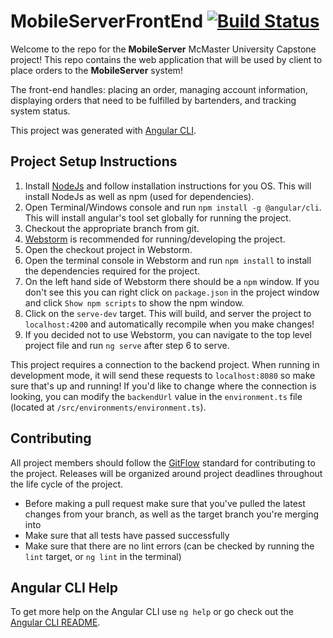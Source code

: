 # MobileServerFrontEnd [![Build Status](https://travis-ci.com/bcorbold/MobileServerFrontEnd.svg?token=rxARx6syFzxr3wZ4LhUX&branch=master)](https://travis-ci.com/bcorbold/MobileServerFrontEnd)
Welcome to the repo for the **MobileServer** McMaster University Capstone project! This repo contains the web application that will be used by client to place orders to the **MobileServer** system!

The front-end handles: placing an order, managing account information, displaying orders that need to be fulfilled by bartenders, and tracking system status. 

This project was generated with [Angular CLI](https://github.com/angular/angular-cli).

## Project Setup Instructions
1. Install [NodeJs](https://nodejs.org/en/download/) and follow installation instructions for you OS. This will install NodeJs as well as npm (used for dependencies). 
2. Open Terminal/Windows console and run `npm install -g @angular/cli`. This will install angular's tool set globally for running the project.
3. Checkout the appropriate branch from git.
4. [Webstorm](https://www.jetbrains.com/webstorm/) is recommended for running/developing the project.
5. Open the checkout project in Webstorm.
6. Open the terminal console in Webstorm and run `npm install` to install the dependencies required for the project.
7. On the left hand side of Webstorm there should be a `npm` window. If you don't see this you can right click on `package.json` in the project window and click `Show npm scripts` to show the npm window.
8. Click on the `serve-dev` target. This will build, and server the project to `localhost:4200` and automatically recompile when you make changes!
9. If you decided not to use Webstorm, you can navigate to the top level project file and run `ng serve` after step 6 to serve.

This project requires a connection to the backend project. When running in development mode, it will send these requests to `localhost:8080` so make sure that's up and running!
If you'd like to change where the connection is looking, you can modify the `backendUrl` value in the `environment.ts` file (located at `/src/environments/environment.ts`).

## Contributing
All project members should follow the [GitFlow](http://datasift.github.io/gitflow/IntroducingGitFlow.html) standard for contributing to the project. Releases will be organized around project deadlines throughout the life cycle of the project. 
- Before making a pull request make sure that you've pulled the latest changes from your branch, as well as the target branch you're merging into
- Make sure that all tests have passed successfully
- Make sure that there are no lint errors (can be checked by running the `lint` target, or `ng lint` in the terminal)

## Angular CLI Help
To get more help on the Angular CLI use `ng help` or go check out the [Angular CLI README](https://github.com/angular/angular-cli/blob/master/README.md).
